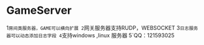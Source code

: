 # GameServer

1`房间类服务器，GAME可以横向扩展
2`网关服务器支持RUDP，WEBSOCKET
3`日志服务器可以动态添加日志字段
4`支持windows ,linux 服务器
5`QQ：121593025
